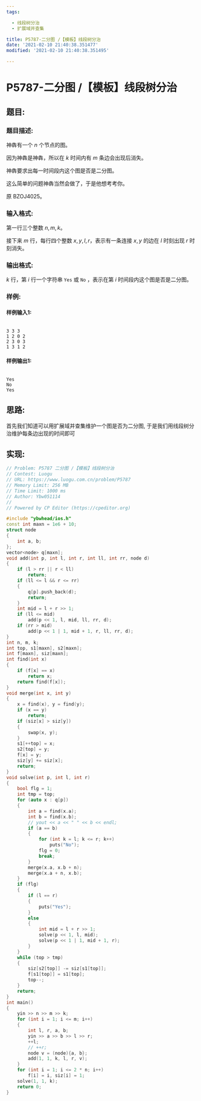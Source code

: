 ```yaml
---
tags: 

  - 线段树分治
  - 扩展域并查集

title: P5787-二分图 /【模板】线段树分治
date: '2021-02-10 21:40:38.351477'
modified: '2021-02-10 21:40:38.351495'

---
```


# P5787-二分图 /【模板】线段树分治

## 题目:

### 题目描述:

神犇有一个 $n$ 个节点的图。

因为神犇是神犇，所以在 $k$ 时间内有 $m$ 条边会出现后消失。

神犇要求出每一时间段内这个图是否是二分图。

这么简单的问题神犇当然会做了，于是他想考考你。

原 BZOJ4025。

### 输入格式:

第一行三个整数 $n, m, k$。

接下来 $m$ 行，每行四个整数 $x, y, l, r$，表示有一条连接 $x, y$ 的边在 $l$ 时刻出现 $r$ 时刻消失。

### 输出格式:

$k$ 行，第 $i$ 行一个字符串 `Yes` 或 `No` ，表示在第 $i$ 时间段内这个图是否是二分图。

### 样例:

#### 样例输入1:

``` 

3 3 3
1 2 0 2
2 3 0 3
1 3 1 2

```

#### 样例输出1:

``` 

Yes
No
Yes

```

## 思路:

首先我们知道可以用扩展域并查集维护一个图是否为二分图, 于是我们用线段树分治维护每条边出现的时间即可

## 实现:

``` cpp
// Problem: P5787 二分图 /【模板】线段树分治
// Contest: Luogu
// URL: https://www.luogu.com.cn/problem/P5787
// Memory Limit: 256 MB
// Time Limit: 1000 ms
// Author: Ybw051114
//
// Powered by CP Editor (https://cpeditor.org)

#include "ybwhead/ios.h"
const int maxn = 1e6 + 10;
struct node
{
    int a, b;
};
vector<node> q[maxn];
void add(int p, int l, int r, int ll, int rr, node d)
{
    if (l > rr || r < ll)
        return;
    if (ll <= l && r <= rr)
    {
        q[p].push_back(d);
        return;
    }
    int mid = l + r >> 1;
    if (ll <= mid)
        add(p << 1, l, mid, ll, rr, d);
    if (rr > mid)
        add(p << 1 | 1, mid + 1, r, ll, rr, d);
}
int n, m, k;
int top, s1[maxn], s2[maxn];
int f[maxn], siz[maxn];
int find(int x)
{
    if (f[x] == x)
        return x;
    return find(f[x]);
}
void merge(int x, int y)
{
    x = find(x), y = find(y);
    if (x == y)
        return;
    if (siz[x] > siz[y])
    {
        swap(x, y);
    }
    s1[++top] = x;
    s2[top] = y;
    f[x] = y;
    siz[y] += siz[x];
    return;
}
void solve(int p, int l, int r)
{
    bool flg = 1;
    int tmp = top;
    for (auto x : q[p])
    {
        int a = find(x.a);
        int b = find(x.b);
        // yout << a << " " << b << endl;
        if (a == b)
        {
            for (int k = l; k <= r; k++)
                puts("No");
            flg = 0;
            break;
        }
        merge(x.a, x.b + n);
        merge(x.a + n, x.b);
    }
    if (flg)
    {
        if (l == r)
        {
            puts("Yes");
        }
        else
        {
            int mid = l + r >> 1;
            solve(p << 1, l, mid);
            solve(p << 1 | 1, mid + 1, r);
        }
    }
    while (top > tmp)
    {
        siz[s2[top]] -= siz[s1[top]];
        f[s1[top]] = s1[top];
        top--;
    }
    return;
}
int main()
{
    yin >> n >> m >> k;
    for (int i = 1; i <= m; i++)
    {
        int l, r, a, b;
        yin >> a >> b >> l >> r;
        ++l;
        // ++r;
        node v = (node){a, b};
        add(1, 1, k, l, r, v);
    }
    for (int i = 1; i <= 2 * n; i++)
        f[i] = i, siz[i] = 1;
    solve(1, 1, k);
    return 0;
}
```
